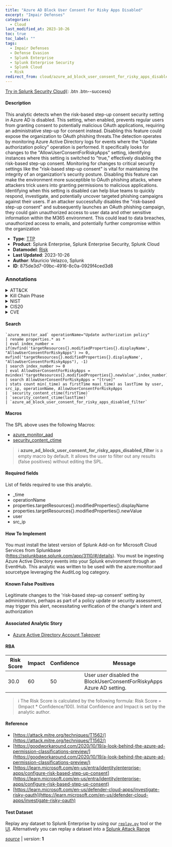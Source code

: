 ```yaml
---
title: "Azure AD Block User Consent For Risky Apps Disabled"
excerpt: "Impair Defenses"
categories:
  - Cloud
last_modified_at: 2023-10-26
toc: true
toc_label: ""
tags:
  - Impair Defenses
  - Defense Evasion
  - Splunk Enterprise
  - Splunk Enterprise Security
  - Splunk Cloud
  - Risk
redirect_from: cloud/azure_ad_block_user_consent_for_risky_apps_disabled/
---
```




[Try in Splunk Security Cloud](https://www.splunk.com/en_us/cyber-security.html){: .btn .btn--success}

#### Description

This analytic detects when the risk-based step-up consent security setting in Azure AD is disabled. This setting, when enabled, prevents regular users from granting consent to potentially malicious OAuth applications, requiring an administrative step-up for consent instead. Disabling this feature could expose the organization to OAuth phishing threats.The detection operates by monitoring Azure Active Directory logs for events where the &#34;Update authorization policy&#34; operation is performed. It specifically looks for changes to the &#34;AllowUserConsentForRiskyApps&#34; setting, identifying instances where this setting is switched to &#34;true,&#34; effectively disabling the risk-based step-up consent. Monitoring for changes to critical security settings like the &#34;risk-based step-up consent&#34; is vital for maintaining the integrity of an organization&#39;s security posture. Disabling this feature can make the environment more susceptible to OAuth phishing attacks, where attackers trick users into granting permissions to malicious applications. Identifying when this setting is disabled can help blue teams to quickly respond, investigate, and potentially uncover targeted phishing campaigns against their users. If an attacker successfully disables the &#34;risk-based step-up consent&#34; and subsequently launches an OAuth phishing campaign, they could gain unauthorized access to user data and other sensitive information within the M365 environment. This could lead to data breaches, unauthorized access to emails, and potentially further compromise within the organization

- **Type**: [TTP](https://github.com/splunk/security_content/wiki/Detection-Analytic-Types)
- **Product**: Splunk Enterprise, Splunk Enterprise Security, Splunk Cloud
- **Datamodel**: [Risk](https://docs.splunk.com/Documentation/CIM/latest/User/Risk)
- **Last Updated**: 2023-10-26
- **Author**: Mauricio Velazco, Splunk
- **ID**: 875de3d7-09bc-4916-8c0a-0929f4ced3d8

### Annotations
<details>
  <summary>ATT&CK</summary>

<div markdown="1">

#### [ATT&CK](https://attack.mitre.org/)

| ID          | Technique   | Tactic         |
| ----------- | ----------- |--------------- |
| [T1562](https://attack.mitre.org/techniques/T1562/) | Impair Defenses | Defense Evasion |

</div>
</details>


<details>
  <summary>Kill Chain Phase</summary>

<div markdown="1">

* Exploitation


</div>
</details>


<details>
  <summary>NIST</summary>

<div markdown="1">

* DE.CM



</div>
</details>

<details>
  <summary>CIS20</summary>

<div markdown="1">

* CIS 10



</div>
</details>

<details>
  <summary>CVE</summary>

<div markdown="1">


</div>
</details>


#### Search

```
`azure_monitor_aad` operationName="Update authorization policy" 
| rename properties.* as *  
| eval index_number = if(mvfind('targetResources{}.modifiedProperties{}.displayName', "AllowUserConsentForRiskyApps") >= 0, mvfind('targetResources{}.modifiedProperties{}.displayName', "AllowUserConsentForRiskyApps"), -1) 
| search index_number >= 0  
| eval AllowUserConsentForRiskyApps = mvindex('targetResources{}.modifiedProperties{}.newValue',index_number) 
| search AllowUserConsentForRiskyApps = "[true]" 
| stats count min(_time) as firstTime max(_time) as lastTime by user, src_ip, operationName, AllowUserConsentForRiskyApps 
| `security_content_ctime(firstTime)` 
| `security_content_ctime(lastTime)` 
| `azure_ad_block_user_consent_for_risky_apps_disabled_filter`
```

#### Macros
The SPL above uses the following Macros:
* [azure_monitor_aad](https://github.com/splunk/security_content/blob/develop/macros/azure_monitor_aad.yml)
* [security_content_ctime](https://github.com/splunk/security_content/blob/develop/macros/security_content_ctime.yml)

> :information_source:
> **azure_ad_block_user_consent_for_risky_apps_disabled_filter** is a empty macro by default. It allows the user to filter out any results (false positives) without editing the SPL.



#### Required fields
List of fields required to use this analytic.
* _time
* operationName
* properties.targetResources{}.modifiedProperties{}.displayName
* properties.targetResources{}.modifiedProperties{}.newValue
* user
* src_ip



#### How To Implement
You must install the latest version of Splunk Add-on for Microsoft Cloud Services from Splunkbase (https://splunkbase.splunk.com/app/3110/#/details). You must be ingesting Azure Active Directory events into your Splunk environment through an EventHub. This analytic was written to be used with the azure:monitor:aad sourcetype leveraging the AuditLog log category.
#### Known False Positives
Legitimate changes to the &#39;risk-based step-up consent&#39; setting by administrators, perhaps as part of a policy update or security assessment, may trigger this alert, necessitating verification of the change&#39;s intent and authorization

#### Associated Analytic Story
* [Azure Active Directory Account Takeover](/stories/azure_active_directory_account_takeover)




#### RBA

| Risk Score  | Impact      | Confidence   | Message      |
| ----------- | ----------- |--------------|--------------|
| 30.0 | 60 | 50 | User $user$ disabled the BlockUserConsentForRiskyApps Azure AD setting. |


> :information_source:
> The Risk Score is calculated by the following formula: Risk Score = (Impact * Confidence/100). Initial Confidence and Impact is set by the analytic author.


#### Reference

* [https://attack.mitre.org/techniques/T1562/](https://attack.mitre.org/techniques/T1562/)
* [https://goodworkaround.com/2020/10/19/a-look-behind-the-azure-ad-permission-classifications-preview/](https://goodworkaround.com/2020/10/19/a-look-behind-the-azure-ad-permission-classifications-preview/)
* [https://learn.microsoft.com/en-us/entra/identity/enterprise-apps/configure-risk-based-step-up-consent](https://learn.microsoft.com/en-us/entra/identity/enterprise-apps/configure-risk-based-step-up-consent)
* [https://learn.microsoft.com/en-us/defender-cloud-apps/investigate-risky-oauth](https://learn.microsoft.com/en-us/defender-cloud-apps/investigate-risky-oauth)



#### Test Dataset
Replay any dataset to Splunk Enterprise by using our [`replay.py`](https://github.com/splunk/attack_data#using-replaypy) tool or the [UI](https://github.com/splunk/attack_data#using-ui).
Alternatively you can replay a dataset into a [Splunk Attack Range](https://github.com/splunk/attack_range#replay-dumps-into-attack-range-splunk-server)




[*source*](https://github.com/splunk/security_content/tree/develop/detections/cloud/azure_ad_block_user_consent_for_risky_apps_disabled.yml) \| *version*: **1**